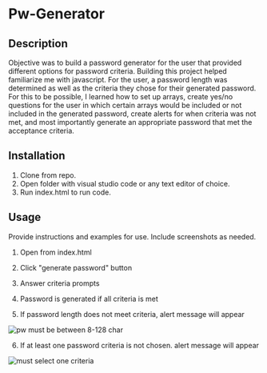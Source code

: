 # Pw-Generator

## Description

Objective was to build a password generator for the user that provided different options for password criteria. Building this project helped familiarize me with javascript. For the user, a password length was determined as well as the criteria they chose for their generated password. For this to be possible, I learned how to set up arrays, create yes/no questions for the user in which certain arrays would be included or not included in the generated password, create alerts for when criteria was not met, and most importantly generate an appropriate password that met the acceptance criteria. 

## Installation

1. Clone from repo.
2. Open folder with visual studio code or any text editor of choice.
3. Run index.html to run code.


## Usage

Provide instructions and examples for use. Include screenshots as needed.

1. Open from index.html
2. Click "generate password" button
3. Answer criteria prompts
4. Password is generated if all criteria is met

5. If password length does not meet criteria, alert message will appear

![pw must be between 8-128 char](https://github.com/lndvng/pw-generator/assets/141216114/79299c11-b11a-4343-bc39-5d1669eb3293)

6. If at least one password criteria is not chosen. alert message will appear

![must select one criteria](https://github.com/lndvng/pw-generator/assets/141216114/5264bd11-8094-4e7f-b2dd-44d331c1c24e)

